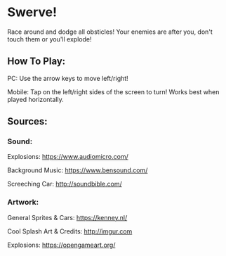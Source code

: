 # Swerve!
Race around and dodge all obsticles! Your enemies are after you, don't touch them or you'll explode!

## How To Play:
PC: Use the arrow keys to move left/right!

Mobile: Tap on the left/right sides of the screen to turn! Works best when played horizontally.

## Sources:
### Sound:
Explosions: https://www.audiomicro.com/

Background Music: https://www.bensound.com/

Screeching Car: http://soundbible.com/

### Artwork:
General Sprites & Cars: https://kenney.nl/

Cool Splash Art & Credits: http://imgur.com

Explosions: https://opengameart.org/